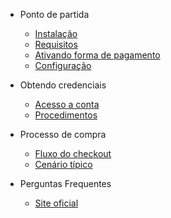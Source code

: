 - Ponto de partida

  - [Instalação](#instalação)
  - [Requisitos](#requisitos)
  - [Ativando forma de pagamento](#ativando-forma-de-pagamento)
  - [Configuração](#configura%C3%A7%C3%A3o)

- Obtendo credenciais
  - [Acesso a conta](#acesso-a-conta)
  - [Procedimentos](#procedimentos)

- Processo de compra 

  - [Fluxo do checkout](#fluxo-do-checkout)
  - [Cenário típico](#cen%C3%A1rio-t%C3%ADpico)

- Perguntas Frequentes
  
  - [Site oficial](#site-oficial)